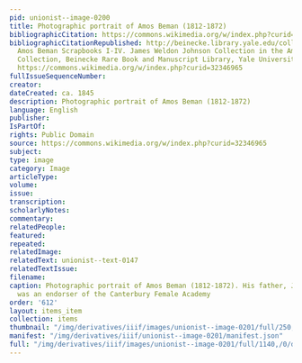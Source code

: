 ```yaml
---
pid: unionist--image-0200
title: Photographic portrait of Amos Beman (1812-1872)
bibliographicCitation: https://commons.wikimedia.org/w/index.php?curid=32346965
bibliographicCitationRepublished: http://beinecke.library.yale.edu/collections/highlights/amos-beman-scrapbooks
  Amos Beman Scrapbooks I-IV. James Weldon Johnson Collection in the American Literature
  Collection, Beinecke Rare Book and Manuscript Library, Yale University, Public Domain,
  https://commons.wikimedia.org/w/index.php?curid=32346965
fullIssueSequenceNumber: 
creator: 
dateCreated: ca. 1845
description: Photographic portrait of Amos Beman (1812-1872)
language: English
publisher: 
IsPartOf: 
rights: Public Domain
source: https://commons.wikimedia.org/w/index.php?curid=32346965
subject: 
type: image
category: Image
articleType: 
volume: 
issue: 
transcription: 
scholarlyNotes: 
commentary: 
relatedPeople: 
featured: 
repeated: 
relatedImage: 
relatedText: unionist--text-0147
relatedTextIssue: 
filename: 
caption: Photographic portrait of Amos Beman (1812-1872). His father, Jeheil Beman,
  was an endorser of the Canterbury Female Academy
order: '612'
layout: items_item
collection: items
thumbnail: "/img/derivatives/iiif/images/unionist--image-0201/full/250,/0/default.jpg"
manifest: "/img/derivatives/iiif/unionist--image-0201/manifest.json"
full: "/img/derivatives/iiif/images/unionist--image-0201/full/1140,/0/default.jpg"
---
```

